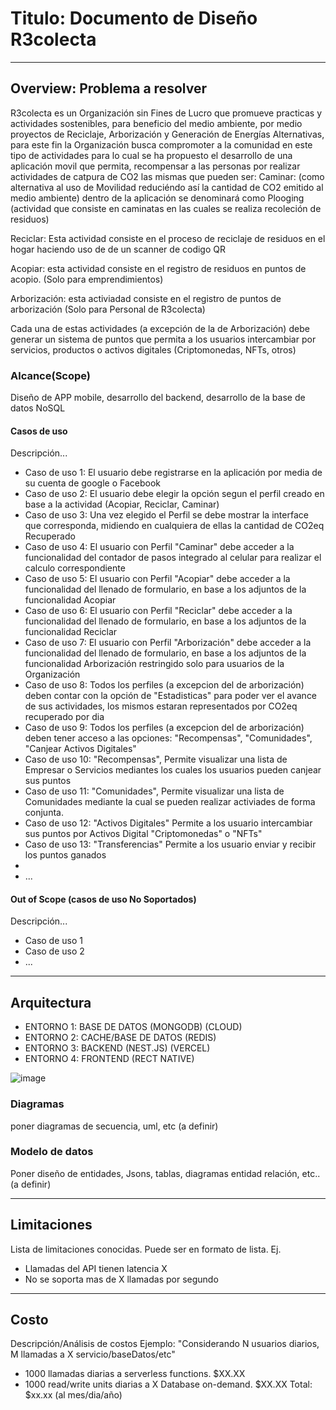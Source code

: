 # Titulo: Documento de Diseño R3colecta
---
## Overview: Problema a resolver
R3colecta es un Organización sin Fines de Lucro que promueve practicas y actividades sostenibles, para beneficio del medio ambiente, por medio proyectos de Reciclaje, Arborización y Generación de Energías Alternativas, para este fin la Organización busca compromoter a la comunidad en este tipo de actividades para lo cual se ha propuesto el desarrollo de una aplicación movil que permita, recompensar a las personas por realizar actividades de catpura de CO2 las mismas que pueden ser:
Caminar:  (como alternativa al uso de Movilidad reduciéndo así la cantidad de CO2 emitido al medio ambiente) dentro de la aplicación se denominará como Plooging (actividad que consiste en caminatas en las cuales se realiza recoleción de residuos)

Reciclar: Esta actividad consiste en el proceso de reciclaje de residuos en el hogar haciendo uso de de un scanner de codigo QR

Acopiar: esta actividad consiste en el registro de residuos en puntos de acopio. (Solo para emprendimientos)

Arborización: esta activiadad consiste en el registro de puntos de arborización (Solo para Personal de R3colecta)

Cada una de estas actividades (a excepción de la de Arborización) debe generar un sistema de puntos que permita a los usuarios intercambiar por servicios, productos o activos digitales (Criptomonedas, NFTs, otros)

### Alcance(Scope)
Diseño de APP mobile, desarrollo del backend, desarrollo de la base de datos NoSQL

#### Casos de uso
Descripción...
* Caso de uso 1: El usuario debe registrarse en la aplicación por media de su cuenta de google o Facebook
* Caso de uso 2: El usuario debe elegir la opción segun el perfil creado en base a la actividad (Acopiar, Reciclar, Caminar)
* Caso de uso 3: Una vez elegido el Perfil se debe mostrar la interface que corresponda, midiendo en cualquiera de ellas la cantidad de CO2eq Recuperado
* Caso de uso 4: El usuario con Perfil "Caminar" debe acceder a la funcionalidad del contador de pasos integrado al celular para realizar el calculo correspondiente
* Caso de uso 5: El usuario con Perfil "Acopiar" debe acceder a la funcionalidad del llenado de formulario, en base a los adjuntos de la funcionalidad Acopiar
* Caso de uso 6: El usuario con Perfil "Reciclar" debe acceder a la funcionalidad del llenado de formulario, en base a los adjuntos de la funcionalidad Reciclar
* Caso de uso 7: El usuario con Perfil "Arborización" debe acceder a la funcionalidad del llenado de formulario, en base a los adjuntos de la funcionalidad Arborización restringido solo para usuarios de la Organización
* Caso de uso 8: Todos los perfiles (a excepcion del de arborización) deben contar con la opción de "Estadisticas" para poder ver el avance de sus actividades, los mismos estaran representados por CO2eq recuperado por dia
* Caso de uso 9: Todos los perfiles (a excepcion del de arborización) deben tener acceso a las opciones: "Recompensas", "Comunidades", "Canjear Activos Digitales"
* Caso de uso 10: "Recompensas", Permite visualizar una lista de Empresar o Servicios mediantes los cuales los usuarios pueden canjear sus puntos
* Caso de uso 11: "Comunidades", Permite visualizar una lista de Comunidades mediante la cual se pueden realizar activiades de forma conjunta.
* Caso de uso 12: "Activos Digitales" Permite a los usuario intercambiar sus puntos por Activos Digital "Criptomonedas" o "NFTs"
* Caso de uso 13: "Transferencias" Permite a los usuario enviar y recibir los puntos ganados
* 
* ...

#### Out of Scope (casos de uso No Soportados)
Descripción...
* Caso de uso 1
* Caso de uso 2
* ...
---
## Arquitectura

* ENTORNO 1: BASE DE DATOS (MONGODB) (CLOUD)
* ENTORNO 2: CACHE/BASE DE DATOS (REDIS)
* ENTORNO 3: BACKEND (NEST.JS) (VERCEL)
* ENTORNO 4: FRONTEND (RECT NATIVE)
 



![image](https://github.com/r3colecta/backend_r3colecta/assets/14142984/421434d7-ba9d-49d7-94d7-4a6dbbc2b0fc)



### Diagramas
poner diagramas de secuencia, uml, etc (a definir)

### Modelo de datos
Poner diseño de entidades, Jsons, tablas, diagramas entidad relación, etc.. (a definir)

---
## Limitaciones
Lista de limitaciones conocidas. Puede ser en formato de lista.
Ej.
* Llamadas del API tienen latencia X
* No se soporta mas de X llamadas por segundo
---
## Costo
Descripción/Análisis de costos
Ejemplo:
"Considerando N usuarios diarios, M llamadas a X servicio/baseDatos/etc"
* 1000 llamadas diarias a serverless functions. $XX.XX
* 1000 read/write units diarias a X Database on-demand. $XX.XX
Total: $xx.xx (al mes/dia/año)
